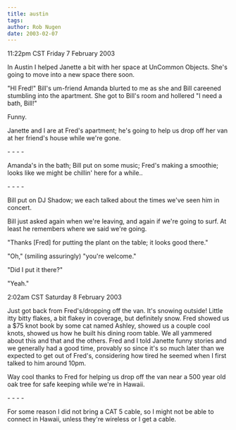 ```yaml
---
title: austin
tags: 
author: Rob Nugen
date: 2003-02-07
---
```


<p class=date>11:22pm CST Friday 7 February 2003</p>

<p>In Austin I helped Janette a bit with her space at UnCommon
Objects.  She's going to move into a new space there soon.</p>

<p>"HI Fred!" Bill's um-friend Amanda blurted to me as she and Bill
careened stumbling into the apartment.  She got to Bill's room and
hollered "I need a bath, Bill!"</p>

<p>Funny.</p>

<p>Janette and I are at Fred's apartment; he's going to help us drop
off her van at her friend's house while we're gone.</p>

<p>- - - -</p>

<p>Amanda's in the bath; Bill put on some music; Fred's making a
smoothie; looks like we might be chillin' here for a while..</p>

<p>- - - -</p>

<p>Bill put on DJ Shadow; we each talked about the times we've seen
him in concert.</p>

<p>Bill just asked again when we're leaving, and again if we're going
to surf.  At least he remembers where we said we're going.</p>

<p>"Thanks [Fred] for putting the plant on the table; it looks good
there."</p>

<p>"Oh," (smiling assuringly) "you're welcome."</p>

<p>"Did I put it there?"</p>

<p>"Yeah."</p>

<p class=date>2:02am CST Saturday 8 February 2003</p>

<p>Just got back from Fred's/dropping off the van.  It's snowing
outside!  Little itty bitty flakes, a bit flakey in coverage, but
definitely snow.  Fred showed us a $75 knot book by some cat named
Ashley, showed us a couple cool knots, showed us how he built his
dining room table.  We all yammered about this and that and the
others.  Fred and I told Janette funny stories and we generally had a
good time, provably so since it's so much later than we expected to
get out of Fred's, considering how tired he seemed when I first talked
to him around 10pm.</p>

<p>Way cool thanks to Fred for helping us drop off the van near a 500
year old oak tree for safe keeping while we're in Hawaii.</p>

<p>- - - -</p>

<p>For some reason I did not bring a CAT 5 cable, so I might not be
able to connect in Hawaii, unless they're wireless or I get a
cable.</p>

